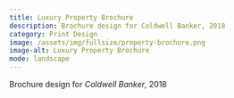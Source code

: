 ```yaml
---
title: Luxury Property Brochure
description: Brochure design for Coldwell Banker, 2018
category: Print Design
image: /assets/img/fullsize/property-brochure.png
image-alt: Luxury Property Brochure
mode: landscape
---
```


Brochure design for *Coldwell Banker*, 2018